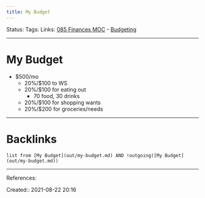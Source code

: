 ```yaml
---
title: My Budget
---
```

Status: 
Tags: 
Links: [085 Finances MOC](out/085-finances-moc.md) - [Budgeting](out/budgeting.md)
___
# My Budget
- $500/mo
	- 20%/$100 to WS
	- 20%/$100 for eating out
		- 70 food, 30 drinks
	- 20%/$100 for shopping wants
	- 20%/$200 for groceries/needs
___
# Backlinks
```dataview
list from [My Budget](out/my-budget.md) AND !outgoing([My Budget](out/my-budget.md))
```
___
References:

Created:: 2021-08-22 20:16
